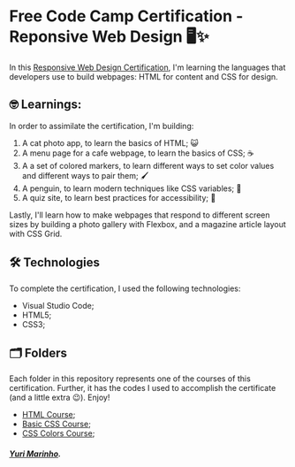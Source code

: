 # Free Code Camp Certification - Reponsive Web Design 🖥️✨
In this [Responsive Web Design Certification](https://www.freecodecamp.org/learn/2022/responsive-web-design), I'm learning the languages that developers use to build webpages: HTML for content and CSS for design.

## 🤓 Learnings:
In order to assimilate the certification, I'm building:

1. A cat photo app, to learn the basics of HTML; 😺
2. A menu page for a cafe webpage, to learn the basics of CSS; ☕
3. A a set of colored markers, to learn different ways to set color values and different ways to pair them; 🖌️
4. A penguin, to learn modern techniques like CSS variables; 🐧
5. A quiz site, to learn best practices for accessibility; 🎯

Lastly, I'll learn how to make webpages that respond to different screen sizes by building a photo gallery with Flexbox, and a magazine article layout with CSS Grid.

## 🛠 Technologies
To complete the certification, I used the following technologies:

* Visual Studio Code;
* HTML5;
* CSS3;

## 🗂️ Folders
Each folder in this repository represents one of the courses of this certification. Further, it has the codes I used to accomplish the certificate (and a little extra 😉). Enjoy!

* [HTML Course](https://github.com/yuri-marinho/Responsive-Web-Design-FCC/tree/main/HTML%20Course);
* [Basic CSS Course](https://github.com/yuri-marinho/Responsive-Web-Design-FCC/tree/main/Basic%20CSS%20Course);
* [CSS Colors Course](https://github.com/yuri-marinho/Responsive-Web-Design-FCC/tree/main/CSS%20Colors%20Course);

##### <a href="https://github.com/yuri-marinho/">Yuri Marinho</a>.

